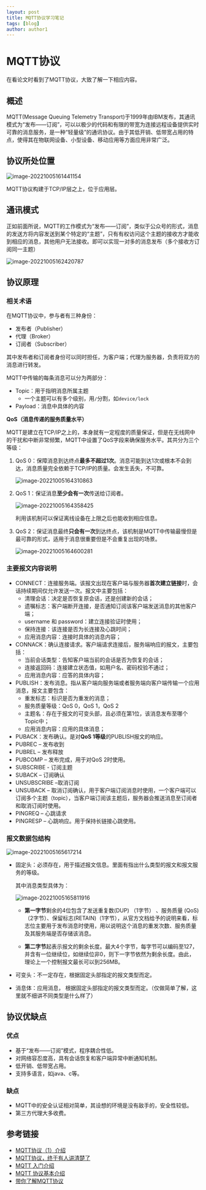 ```yaml
---
layout: post
title: MQTT协议学习笔记
tags: [blog]
author: author1
---
```




# MQTT协议

在看论文时看到了MQTT协议，大致了解一下相应内容。



## 概述

MQTT(Message Queuing Telemetry Transport)于1999年由IBM发布，其通讯模式为“发布——订阅”，可以以极少的代码和有限的带宽为连接远程设备提供实时可靠的消息服务，是一种“轻量级”的通讯协议。由于其低开销、低带宽占用的特点，使得其在物联网设备、小型设备、移动应用等方面应用非常广泛。



## 协议所处位置

![image-20221005161441154](../Images/image-20221005161441154.png)

MQTT协议构建于TCP/IP层之上，位于应用层。



## 通讯模式

正如前面所说，MQTT的工作模式为“发布——订阅”，类似于公众号的形式，消息的发送方将内容发送到某个特定的“主题”，只有有权访问这个主题的接收方才能收到相应的消息，其他用户无法接收。即可以实现一对多的消息发布（多个接收方订阅同一主题）

![image-20221005162420787](../Images/image-20221005162420787.png)



## 协议原理

### 相关术语

在MQTT协议中，参与者有三种身份：

* 发布者（Publisher）
* 代理（Broker）
* 订阅者（Subscriber）

其中发布者和订阅者身份可以同时担任，为客户端；代理为服务器，负责将双方的消息进行转发。



MQTT中传输的每条消息可以分为两部分：

* Topic：用于指明消息所属主题
  * 一个主题可以有多个级别，用`/`分割，如`device/lock`
* Payload：消息中具体的内容



**QoS（消息传递的服务质量水平）**

MQTT是建立在TCP/IP之上的，本身就有一定程度的质量保证，但是在无线网中的干扰和中断非常频繁，MQTT中设置了QoS字段来确保服务水平。其共分为三个等级：

1. QoS 0：保障消息到达终点**最多不超过1次**。消息可能到达1次或根本不会到达，消息质量完全依赖于TCP/IP的质量。会发生丢失，不可靠。

   ![image-20221005164310863](../Images/image-20221005164310863.png)

2. QoS 1：保证消息**至少会有一次**传送给订阅者。

   ![image-20221005164358425](../Images/image-20221005164358425.png)

   利用该机制可以保证离线设备在上限之后也能收到相应信息。

3. QoS 2：保证消息最终**只会有一次**到达终点，该机制是MQTT中传输最慢但是最可靠的形式，适用于消息很重要但是不会重复出现的场景。

   ![image-20221005164600281](../Images/image-20221005164600281.png)

### 主要报文内容说明

* CONNECT：连接服务端。该报文出现在客户端与服务器**首次建立链接**时，会话持续期间仅允许发送一次。报文中主要包括：
  * 清理会话：决定是否恢复原会话，还是创建新的会话；
  * 遗嘱标志：客户端断开连接，是否通知订阅该客户端发送消息的其他客户端；
  * username 和 password：建立连接验证时使用；
  * 保持连接：该连接是否为长连接及心跳时间；
  * 应用消息内容：连接时具体的消息内容；
* CONNACK：确认连接请求。客户端请求连接后，服务端响应的报文，主要包括：
  * 当前会话类型：告知客户端当前的会话是否为恢复的会话；
  * 连接返回码：连接建立状态值，如用户名、密码校验不通过；
  * 应用消息内容：应答的具体内容；
* PUBLISH：发布消息。指从客户端向服务端或者服务端向客户端传输一个应用消息，报文主要包含：
  * 重发标志：标识是否为重发的消息；
  * 服务质量等级：QoS 0，QoS 1，QoS 2
  * 主题名：存在于报文的可变头部，且必须在第1位，该消息发布至哪个Topic中；
  * 应用消息内容：应用的具体消息；
* PUBACK：发布确认。是对**QoS 1等级**的PUBLISH报文的响应。
* PUBREC – 发布收到
* PUBREL – 发布释放
* PUBCOMP – 发布完成，用于对QoS 2时使用。
* SUBSCRIBE - 订阅主题
* SUBACK – 订阅确认
* UNSUBSCRIBE –取消订阅
* UNSUBACK – 取消订阅确认，用于客户端订阅消息时使用，一个客户端可以订阅多个主题（topic），当客户端订阅该主题后，服务器会推送消息至订阅者和取消订阅时使用。
* PINGREQ – 心跳请求
* PINGRESP – 心跳响应。用于保持长链接心跳使用。

### 报文数据包结构

![image-20221005165617214](../Images/image-20221005165617214.png)

* 固定头：必须存在，用于描述报文信息。里面有指出什么类型的报文和报文服务的等级。

  其中消息类型具体为：

  ![image-20221005165811916](../Images/image-20221005165811916.png)

  * **第一字节**剩余的4位包含了发送重复数(DUP) （1字节） 、服务质量 (QoS) （2字节）、保留标志(RETAIN)（1字节），从官方文档给予的说明来看，标志位主要用于发布消息时使用，用以说明这个消息的重发次数、服务质量及其服务端是否存储该消息。

  * **第二字节**起表示报文的剩余长度。最大4个字节，每字节可以编码至127，并含有一位继续位，如继续位非0，则下一字节依然为剩余长度。由此，理论上一个控制报文最长可以到256MB。

* 可变头：不一定存在，根据固定头部指定的报文类型而定。

* 消息体：应用消息， 根据固定头部指定的报文类型而定。（仅做简单了解，这里就不细讲不同类型是什么样了）



## 协议优缺点

### 优点

- 基于“发布——订阅”模式，程序耦合性低。
- 对网络容忍度高，具有会话恢复和客户端异常中断通知机制。
- 低开销、低带宽占用。
- 支持多语言，如java、c等。

### 缺点

- MQTT中的安全认证相对简单，其设想的环境是没有敌手的，安全性较低。
- 第三方代理大多收费。



## 参考链接

* [MQTT协议（1）介绍](https://blog.csdn.net/MyronCham/article/details/117729564)
* [MQTT协议，终于有人讲清楚了](https://zhuanlan.zhihu.com/p/421109780)
* [MQTT 入门介绍](https://www.runoob.com/w3cnote/mqtt-intro.html)
* [MQTT 协议基本介绍](https://www.jianshu.com/p/ecde412d2eeb)
* [带你了解MQTT协议](https://www.51cto.com/article/719632.html)